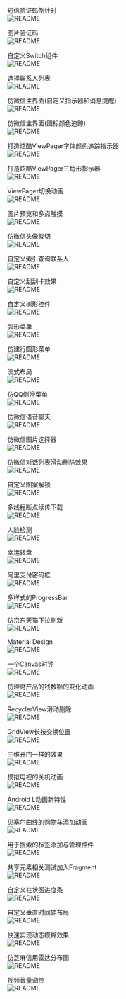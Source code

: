 短信验证码倒计时   
![README](https://github.com/shineflower/AndroidSample/blob/master/screenshots/count_down.gif)

图片验证码   
![README](https://github.com/shineflower/AndroidSample/blob/master/screenshots/image_code.gif)

自定义Switch组件   
![README](https://github.com/shineflower/AndroidSample/blob/master/screenshots/switcher.gif)

选择联系人列表   
![README](https://github.com/shineflower/AndroidSample/blob/master/screenshots/select_contact.gif)

仿微信主界面(自定义指示器和消息提醒)   
![README](https://github.com/shineflower/AndroidSample/blob/master/screenshots/wechat_tab_with_indicator.gif)

仿微信主界面(图标颜色追踪)   
![README](https://github.com/shineflower/AndroidSample/blob/master/screenshots/wechat_tab_without_indicator.gif)

打造炫酷ViewPager字体颜色追踪指示器   
![README](https://github.com/shineflower/AndroidSample/blob/master/screenshots/color_track_tab_indicator.gif)

打造炫酷ViewPager三角形指示器   
![README](https://github.com/shineflower/AndroidSample/blob/master/screenshots/triangle_tab_indicator.gif)

ViewPager切换动画   
![README](https://github.com/shineflower/AndroidSample/blob/master/screenshots/view_pager.gif)

图片预览和多点触摸   
![README](https://github.com/shineflower/AndroidSample/blob/master/screenshots/zoom_image_view.gif)

仿微信头像裁切   
![README](https://github.com/shineflower/AndroidSample/blob/master/screenshots/clip_image_view.gif)

自定义索引查询联系人   
![README](https://github.com/shineflower/AndroidSample/blob/master/screenshots/indexable_contact.gif)

自定义刮刮卡效果   
![README](https://github.com/shineflower/AndroidSample/blob/master/screenshots/scratch_card.gif)

自定义树形控件   
![README](https://github.com/shineflower/AndroidSample/blob/master/screenshots/tree_view.gif)

弧形菜单   
![README](https://github.com/shineflower/AndroidSample/blob/master/screenshots/arc_menu.gif)

仿建行圆形菜单   
![README](https://github.com/shineflower/AndroidSample/blob/master/screenshots/circle_menu.gif)

流式布局   
![README](https://github.com/shineflower/AndroidSample/blob/master/screenshots/flow_layout.png)

仿QQ侧滑菜单   
![README](https://github.com/shineflower/AndroidSample/blob/master/screenshots/qq_sliding_menu.gif)

仿微信语音聊天   
![README](https://github.com/shineflower/AndroidSample/blob/master/screenshots/wechat_recorder.gif)

仿微信图片选择器   
![README](https://github.com/shineflower/AndroidSample/blob/master/screenshots/wechat_image_picker.gif)

仿微信对话列表滑动删除效果   
![README](https://github.com/shineflower/AndroidSample/blob/master/screenshots/wechat_slide.gif)

自定义图案解锁   
![README](https://github.com/shineflower/AndroidSample/blob/master/screenshots/lock_pattern.gif)

多线程断点续传下载   
![README](https://github.com/shineflower/AndroidSample/blob/master/screenshots/multiple_download.gif)

人脸检测   
![README](https://github.com/shineflower/AndroidSample/blob/master/screenshots/face_detect.gif)

幸运转盘   
![README](https://github.com/shineflower/AndroidSample/blob/master/screenshots/lucky_wheel.gif)

阿里支付密码框   
![README](https://github.com/shineflower/AndroidSample/blob/master/screenshots/ali_pay.gif)

多样式的ProgressBar   
![README](https://github.com/shineflower/AndroidSample/blob/master/screenshots/progress_bar.gif)

仿京东天猫下拉刷新   
![README](https://github.com/shineflower/AndroidSample/blob/master/screenshots/jd_tmall_refresh.gif)

Material Design   
![README](https://github.com/shineflower/AndroidSample/blob/master/screenshots/material_design.gif)

一个Canvas时钟   
![README](https://github.com/shineflower/AndroidSample/blob/master/screenshots/clock.png)

仿理财产品的钱数额的变化动画   
![README](https://github.com/shineflower/AndroidSample/blob/master/screenshots/money_animation.gif)

RecyclerView滑动删除   
![README](https://github.com/shineflower/AndroidSample/blob/master/screenshots/slide_delete.gif)

GridView长按交换位置   
![README](https://github.com/shineflower/AndroidSample/blob/master/screenshots/exchange.gif)

三维开门一样的效果   
![README](https://github.com/shineflower/AndroidSample/blob/master/screenshots/open_door_3d.gif)

模拟电视的关机动画   
![README](https://github.com/shineflower/AndroidSample/blob/master/screenshots/turn_off_tv.gif)

Android L动画新特性   
![README](https://github.com/shineflower/AndroidSample/blob/master/screenshots/android_l_animation.gif)

贝塞尔曲线的购物车添加动画   
![README](https://github.com/shineflower/AndroidSample/blob/master/screenshots/shopping_cart.gif)

用于搜索的标签添加与管理控件   
![README](https://github.com/shineflower/AndroidSample/blob/master/screenshots/search_edit_text.gif)

共享元素相关测试加入Fragment   
![README](https://github.com/shineflower/AndroidSample/blob/master/screenshots/share_element_animation.gif)

自定义柱状图进度条   
![README](https://github.com/shineflower/AndroidSample/blob/master/screenshots/progress_linear_layout.gif)

自定义垂直时间轴布局   
![README](https://github.com/shineflower/AndroidSample/blob/master/screenshots/timeline.gif)

快速实现动态模糊效果   
![README](https://github.com/shineflower/AndroidSample/blob/master/screenshots/blur.gif)

仿芝麻信用雷达分布图   
![README](https://github.com/shineflower/AndroidSample/blob/master/screenshots/sesame_credit.png)

视频音量调控   
![README](https://github.com/shineflower/AndroidSample/blob/master/screenshots/volume_control.gif)
